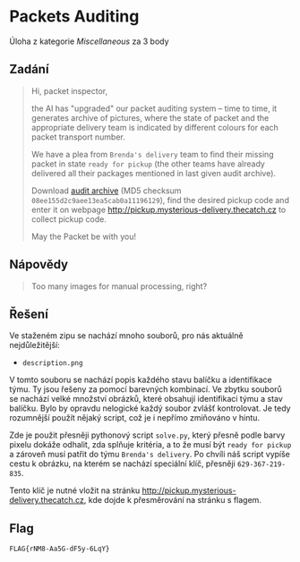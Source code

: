 # Packets Auditing
Úloha z kategorie *Miscellaneous* za 3 body

## Zadání

> Hi, packet inspector,
>
> the AI has "upgraded" our packet auditing system – time to time, it generates archive of pictures, where the state of packet and the appropriate delivery team is indicated by different colours for each packet transport number.
>
> We have a plea from `Brenda's delivery` team to find their missing packet in state `ready for pickup` (the other teams have already delivered all their packages mentioned in last given audit archive).
>
> Download [audit archive](https://owncloud.cesnet.cz/index.php/s/BGSbaBDCsuWdAYO) (MD5 checksum `08ee155d2c9aee13ea5cab0a11196129`), find the desired pickup code and enter it on webpage http://pickup.mysterious-delivery.thecatch.cz to collect pickup code.
>
> May the Packet be with you!

## Nápovědy

> Too many images for manual processing, right?

## Řešení

Ve staženém zipu se nachází mnoho souborů, pro nás aktuálně nejdůležitější:
- `description.png`

V tomto souboru se nachází popis každého stavu balíčku a identifikace týmu. Ty jsou řešeny za pomocí barevných kombinací. Ve zbytku souborů se nachází velké množství obrázků, které obsahují identifikaci týmu a stav balíčku. Bylo by opravdu nelogické každý soubor zvlášť kontrolovat. Je tedy rozumnější použít nějaký script, což je i nepřímo zmiňováno v hintu.

Zde je použit přesněji pythonový script `solve.py`, který přesně podle barvy pixelu dokáže odhalit, zda splňuje kritéria, a to že musí být `ready for pickup` a zároveň musí patřit do týmu `Brenda's delivery`. Po chvíli náš script vypíše cestu k obrázku, na kterém se nachází speciální klíč, přesněji `629-367-219-835`.

Tento klíč je nutné vložit na stránku http://pickup.mysterious-delivery.thecatch.cz, kde dojde k přesměrování na stránku s flagem.

## Flag
`FLAG{rNM8-Aa5G-dF5y-6LqY}`